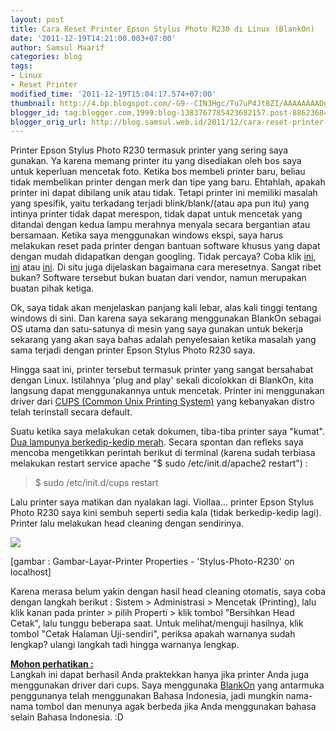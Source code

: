 ```yaml
---
layout: post
title: Cara Reset Printer Epson Stylus Photo R230 di Linux (BlankOn)
date: '2011-12-19T14:21:00.003+07:00'
author: Samsul Maarif
categories: blog
tags:
- Linux
- Reset Printer
modified_time: '2011-12-19T15:04:17.574+07:00'
thumbnail: http://4.bp.blogspot.com/-G9--CIN3Hgc/Tu7uP4Jt8ZI/AAAAAAAADgk/0430p7fXgHs/s72-c/Gambar-Layar-Printer%252520Properties%252520-%252520%252527Stylus-Photo-R230%252527%252520on%252520localhost.png
blogger_id: tag:blogger.com,1999:blog-1383767785423682157.post-8862368425316319893
blogger_orig_url: http://blog.samsul.web.id/2011/12/cara-reset-printer-epson-stylus-photo.html
---
```


Printer Epson Stylus Photo R230 termasuk printer yang sering saya gunakan. Ya karena memang printer itu yang disediakan oleh bos saya untuk keperluan mencetak foto. Ketika bos membeli printer baru, beliau tidak membelikan printer dengan merk dan tipe yang baru. Ehtahlah, apakah printer ini dapat dibilang unik atau tidak. Tetapi printer ini memiliki masalah yang spesifik, yaitu terkadang terjadi blink/blank/(atau apa pun itu) yang intinya printer tidak dapat merespon, tidak dapat untuk mencetak yang ditandai dengan kedua lampu merahnya menyala secara bergantian atau bersamaan. Ketika saya menggunakan windows ekspi, saya harus melakukan reset pada printer dengan bantuan software khusus yang dapat dengan mudah didapatkan dengan googling. Tidak percaya? Coba klik [ini](http://www.google.co.id/search?client=opera&rls=id&q=Epson+Stylus+Photo+R230+blink&sourceid=opera&ie=utf-8&oe=utf-8&channel=suggest), [ini](http://www.google.co.id/search?client=opera&rls=id&q=cara+reset+epson+r230&sourceid=opera&ie=utf-8&oe=utf-8&channel=suggest) atau [ini](http://www.google.co.id/search?client=opera&rls=id&q=download+resetter+epson+r230&sourceid=opera&ie=utf-8&oe=utf-8&channel=suggest). Di situ juga dijelaskan bagaimana cara meresetnya. Sangat ribet bukan? Software tersebut bukan buatan dari vendor, namun merupakan buatan pihak ketiga.  

Ok, saya tidak akan menjelaskan panjang kali lebar, alas kali tinggi tentang windows di sini. Dan karena saya sekarang menggunakan BlankOn sebagai OS utama dan satu-satunya di mesin yang saya gunakan untuk bekerja sekarang yang akan saya bahas adalah penyelesaian ketika masalah yang sama terjadi dengan printer Epson Stylus Photo R230 saya.  

Hingga saat ini, printer tersebut termasuk printer yang sangat bersahabat dengan Linux. Istilahnya 'plug and play' sekali dicolokkan di BlankOn, kita langsung dapat menggunakannya untuk mencetak. Printer ini menggunakan driver dari [CUPS (Common Unix Printing System)](http://www.cups.org/) yang kebanyakan distro telah terinstall secara default.  

Suatu ketika saya melakukan cetak dokumen, tiba-tiba printer saya "kumat". [Dua lampunya berkedip-kedip merah](http://www.google.co.id/search?client=opera&rls=id&q=epson+r230+kedip-kedip&sourceid=opera&ie=utf-8&oe=utf-8&channel=suggest). Secara spontan dan refleks saya mencoba mengetikkan perintah berikut di terminal (karena sudah terbiasa melakukan restart service apache "$ sudo /etc/init.d/apache2 restart") :  

> $ sudo /etc/init.d/cups restart

Lalu printer saya matikan dan nyalakan lagi. Viollaa... printer Epson Stylus Photo R230 saya kini sembuh seperti sedia kala (tidak berkedip-kedip lagi). Printer lalu melakukan head cleaning dengan sendirinya.  







[![](http://4.bp.blogspot.com/-G9--CIN3Hgc/Tu7uP4Jt8ZI/AAAAAAAADgk/0430p7fXgHs/s640/Gambar-Layar-Printer%252520Properties%252520-%252520%252527Stylus-Photo-R230%252527%252520on%252520localhost.png)](http://4.bp.blogspot.com/-G9--CIN3Hgc/Tu7uP4Jt8ZI/AAAAAAAADgk/0430p7fXgHs/s695/Gambar-Layar-Printer%252520Properties%252520-%252520%252527Stylus-Photo-R230%252527%252520on%252520localhost.png)





[gambar : Gambar-Layar-Printer Properties - 'Stylus-Photo-R230' on localhost]







Karena merasa belum yakin dengan hasil head cleaning otomatis, saya coba dengan langkah berikut : Sistem > Administrasi > Mencetak (Printing), lalu klik kanan pada printer > pilih Properti > klik tombol "Bersihkan Head Cetak", lalu tunggu beberapa saat. Untuk melihat/menguji hasilnya, klik tombol "Cetak Halaman Uji-sendiri", periksa apakah warnanya sudah lengkap? ulangi langkah tadi hingga warnanya lengkap.  

**[Mohon perhatikan :](http://www.samsul.web.id/p/lisensi.html)**  
Langkah ini dapat berhasil Anda praktekkan hanya jika printer Anda juga menggunakan driver dari cups. Saya menggunaka [BlankOn](http://www.blankonlinux.or.id/) yang antarmuka penggunanya telah menggunakan Bahasa Indonesia, jadi mungkin nama-nama tombol dan menunya agak berbeda jika Anda menggunakan bahasa selain Bahasa Indonesia. :D
